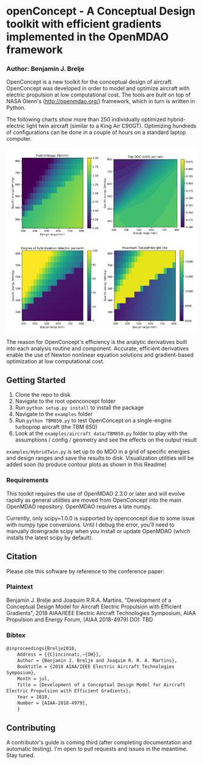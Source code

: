 # openConcept - A Conceptual Design toolkit with efficient gradients implemented in the OpenMDAO framework

### Author: Benjamin J. Brelje

OpenConcept is a new toolkit for the conceptual design of aircraft. OpenConcept was developed in order to model and optimize aircraft with electric propulsion at low computational cost. The tools are built on top of NASA Glenn's (http://openmdao.org/) framework, which in turn is written in Python.

The following charts show more than 250 individually optimized hybrid-electric light twin aircraft (similar to a King Air C90GT). Optimizing hundreds of configurations can be done in a couple of hours on a standard laptop computer.

![Example charts](/images/readme_charts.png)

The reason for OpenConcept's efficiency is the analytic derivatives built into each analysis routine and component. Accurate, efficient derivatives enable the use of Newton nonlinear equation solutions and gradient-based optimization at low computational cost.

## Getting Started

1. Clone the repo to disk
2. Navigate to the root openconcept folder
3. Run `python setup.py install` to install the package
4. Navigate to the `examples` folder
5. Run `python TBM850.py` to test OpenConcept on a single-engine turboprop aircraft (the TBM 850)
6. Look at the `examples/aircraft data/TBM850.py` folder to play with the assumptions / config / geometry and see the effects on the output result

`examples/HybridTwin.py` is set up to do MDO in a grid of specific energies and design ranges and save the results to disk. Visualization utilities will be added soon (to produce contour plots as shown in this Readme)

### Requirements

This toolkit requires the use of OpenMDAO 2.3.0 or later and will evolve rapidly as general utilities are moved from OpenConcept into the main OpenMDAO repository. OpenMDAO requires a late numpy.

Currently, only scipy=1.0.0 is supported by openconcept due to some issue with numpy type conversions. Until I debug the error, you'll need to manually downgrade scipy when you install or update OpenMDAO (which installs the latest scipy by default).

## Citation

Please cite this software by reference to the conference paper:

### Plaintext

Benjamin J. Brelje and Joaquim R.R.A. Martins. "Development of a Conceptual Design Model for Aircraft Electric Propulsion with Efficient Gradients", 2018 AIAA/IEEE Electric Aircraft Technologies Symposium, AIAA Propulsion and Energy Forum, (AIAA 2018-4979) DOI: TBD

### Bibtex

```
@inproceedings{Brelje2018,
	Address = {{C}incinnati,~{OH}},
	Author = {Benjamin J. Brelje and Joaquim R. R. A. Martins},
	Booktitle = {2018 AIAA/IEEE Electric Aircraft Technologies Symposium},
	Month = jul,
	Title = {Development of a Conceptual Design Model for Aircraft Electric Propulsion with Efficient Gradients},
	Year = 2018,
    Number = {AIAA-2018-4979},
	}
```

## Contributing
A contributor's guide is coming third (after completing documentation and automatic testing). I'm open to pull requests and issues in the meantime. Stay tuned.